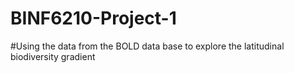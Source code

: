 # BINF6210-Project-1 
#Using the data from the BOLD data base to explore the latitudinal biodiversity gradient
